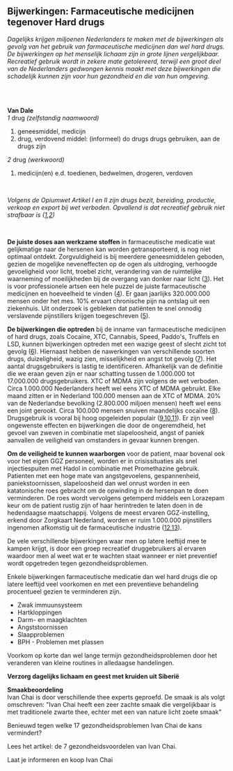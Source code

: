 ## Bijwerkingen: Farmaceutische medicijnen tegenover Hard drugs

_Dagelijks krijgen miljoenen Nederlanders te maken met de bijwerkingen als gevolg van het gebruik van farmaceutische medicijnen dan wel hard drugs. De bijwerkingen op het menselijk lichaam zijn in grote lijnen vergelijkbaar. Recreatief gebruik wordt in zekere mate getolereerd, terwijl een groot deel van de Nederlanders gedwongen kennis maakt met deze bijwerkingen die schadelijk kunnen zijn voor hun gezondheid en die van hun omgeving._

<br>
<br>

**Van Dale** <br>
_1_ drug _(zelfstandig naamwoord)_ <br>
1) geneesmiddel, medicijn <br>
2) drug, verdovend middel: (informeel) do drugs drugs gebruiken, aan de drugs zijn <br>

_2_ drug _(werkwoord)_ <br>
1) medicijn(en) e.d. toedienen, bedwelmen, drogeren, verdoven <br>
<br>

_Volgens de Opiumwet Artikel I en II zijn drugs bezit, bereiding, productie, verkoop en export bij wet verboden. Opvallend is dat recreatief gebruik niet strafbaar is ([1](https://wetten.overheid.nl/BWBR0001941/2019-07-19),[2](https://www.jellinek.nl/vraag-antwoord/hoe-werkt-de-opiumwet/))_

<br>

**De juiste doses aan werkzame stoffen** in farmaceutische medicatie wat gelijkmatige naar de hersenen kan worden getransporteerd, is nog niet optimaal ontdekt. Zorgvuldigheid is bij meerdere geneesmiddelen geboden, gezien de mogelijke neveneffecten op de ogen als uitdroging, verhoogde gevoeligheid voor licht, troebel zicht, verandering van de ruimtelijke waarneming of moeilijkheden bij de overgang van donker naar licht ([3](https://www.zeiss.nl/vision-care/beter-zien/gezondheid-bescherming/geneesmiddelen-kunnen-het-gezichtsvermogen-beperken.html)). Het is voor professionele artsen een hele puzzel de juiste farmaceutische medicijnen en hoeveelheid te vinden ([4](https://www.umcutrecht.nl/nl/Nieuws/We-willen-bijwerkingen-van-medicatie-verminderen)). Er gaan jaarlijks 320.000.000 mensen onder het mes. 10% ervaart chronische pijn na ontslag uit een ziekenhuis. Uit onderzoek is gebleken dat patiënten te snel onnodig verslavende pijnstillers krijgen toegeschreven ([5](https://nos.nl/artikel/2280241-wetenschappers-te-snel-verslavende-pijnstillers-na-operatie.html)).

**De bijwerkingen die optreden** bij de inname van farmaceutische medicijnen of hard drugs, zoals Cocaïne, XTC, Cannabis, Speed, Paddo's, Truffels en LSD, kunnen bijwerkingen optreden met een wazige geest of slecht zicht tot gevolg ([6](https://www.drugsinfoteam.nl/klachten)). Hiernaast hebben de nawerkingen van verschillende soorten drugs, duizeligheid, wazig zien, misselijkheid en angst tot gevolg ([7](https://www.drugsinfoteam.nl/vraag-antwoord/lees-een-antwoord/-/coke-duizeligheid-wazig-zien-misselijkheid-angst)). Het aantal drugsgebruikers is lastig te identificeren. Afhankelijk van de definitie die we eraan geven zijn er naar schatting tussen de 1.000.000 tot 17.000.000 drugsgebruikers. XTC of MDMA zijn volgens de wet verboden. Circa 1.000.000 Nederlanders heeft wel eens XTC of MDMA gebruikt. Elke maand zitten er in Nederland 100.000 mensen aan de XTC of MDMA. 20% van de Nederlandse bevolking (2.800.000 miljoen mensen) heeft wel eens een joint gerookt. Circa 100.000 mensen snuiven maandelijks cocaïne ([8](https://www.changingperspective.info/nieuws/blog/nederland-kent-naar-schatting-17-miljoen-drugsgebruikers%20)). Drugsgebruik is vooral bij hoog opgeleiden populair ([9](https://nos.nl/nieuwsuur/artikel/2283342-cocaine-de-champagne-van-de-amsterdamse-zuidas.html),[10](https://www.nrc.nl/nieuws/2018/01/05/drank-en-drugs-en-groente-en-sport-a1587153),[11](https://www.erasmusmagazine.nl/2018/09/27/even-snuiven-in-de-kroeg-drugs-populair-onder-studenten/)). Er zijn veel ongewenste effecten en bijwerkingen die door de ongeremdheid, het gevoel van zweven in combinatie met slapeloosheid, angst of paniek aanvallen de veiligheid van  omstanders in gevaar kunnen brengen. 

**Om de veiligheid te kunnen waarborgen** voor de patient, maar bovenal ook voor het eigen GGZ personeel, worden er in crisissituaties als snel injectiespuiten met Hadol in combinatie met Promethazine gebruik. Patienten met een hoge mate van angstgevoelens, gespannenheid, paniekstoornissen, slapeloosheid dan wel onrust worden in een katatonische roes gebracht om de opwinding in de hersenpan te doen verminderen. De roes wordt vervolgens getemperd middels een Lorazepam keur om de patient rustig zijn of haar herintreden te laten doen in de hedendaagse maatschappij. Volgens de meest ervaren GGZ-instelling, erkend door Zorgkaart Nederland, worden er ruim 1.000.000 pijnstillers ingenomen afkomstig uit de farmaceutische industrie ([12](https://solutions-center.nl/verslavingen/medicijnverslaving/pijnstillers/),[13](https://www.zorgkaartnederland.nl/zorginstelling/ggz-solutions-center-voorthuizen-10001990)). 

De vele verschillende bijwerkingen waar men op latere leeftijd mee te kampen krijgt, is door een groep recreatief druggebruikers al ervaren waardoor men al weet wat er te wachten staat wanneer er niet preventief wordt opgetreden tegen gezondheidsproblemen.

Enkele bijwerkingen farmaceutische medicatie dan wel hard drugs die op latere leeftijd veel voorkomen en met een preventieve behandeling  procentueel gezien te verminderen zijn.
* Zwak immuunsysteem
* Hartkloppingen
* Darm- en maagklachten
* Angststoornissen
* Slaapproblemen
* BPH - Problemen met plassen 

Voorkom op korte dan wel lange termijn gezondheidsproblemen door het veranderen van kleine routines in alledaagse handelingen. 

**Verzorg dagelijks lichaam en geest met kruiden uit Siberië**

**Smaakbeoordeling** <br>
Ivan Chai is door verschillende thee experts geproefd. De smaak is als volgt omschreven:
"Ivan Chai heeft een zeer zachte smaak die vergelijkbaar is met traditionele zwarte thee, echter met een van nature licht zoete smaak" 

Benieuwd tegen welke 17 gezondheidsproblemen Ivan Chai de kans vermindert? 

Lees het artikel: de 7 gezondheidsvoordelen van Ivan Chai. 

Laat je informeren en koop Ivan Chai 


